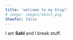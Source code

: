 ```yaml
---
title: 'welcome to my blog!'
# image: images/about.png
ShowToc: false
---
```




I am **Sahl** and I break stuff. 
